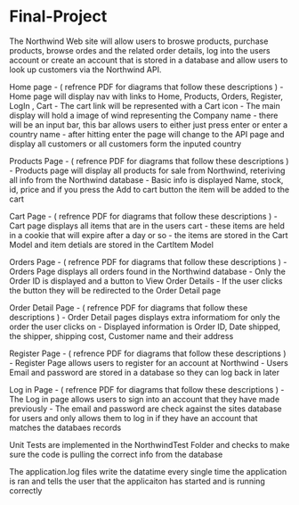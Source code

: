 # Final-Project

The Northwind Web site will allow users to broswe products, purchase products, browse ordes and the related order details, log into the users account or create an account that is stored in a database and allow users to look up customers via the Northwind API.

Home page - ( refrence PDF for diagrams that follow these descriptions )
    - Home page will display nav with links to Home, Products, Orders, Register, LogIn , Cart
    - The cart link will be represented with a Cart icon
    - The main display will hold a image of wind representing the Company name
    - there will be an input bar, this bar allows users to either just press enter or enter a country name
    - after hitting enter the page will change to the API page and display all customers or all customers form the inputed country

Products Page - ( refrence PDF for diagrams that follow these descriptions )
    - Products page will display all products for sale from Northwind, reteriving all info from the Northwind database
    - Basic info is displayed Name, stock, id, price and if you press the Add to cart button the item will be added to the cart

Cart Page - ( refrence PDF for diagrams that follow these descriptions )
    - Cart page displays all items that are in the users cart
    - these items are held in a cookie that will expire after a day or so
    - the items are stored in the Cart Model and item detials are stored in the CartItem Model

 Orders Page - ( refrence PDF for diagrams that follow these descriptions )
    - Orders Page displays all orders found in the Northwind database
    - Only the Order ID is displayed and a button to View Order Details
    - If the user clicks the button they will be redirected to the Order Detail page

Order Detail Page - ( refrence PDF for diagrams that follow these descriptions )
    - Order Detail pages displays extra informatiom for only the order the user clicks on
    - Displayed information is Order ID, Date shipped, the shipper, shipping cost, Customer name and their address

Register Page - ( refrence PDF for diagrams that follow these descriptions )
    - Register Page allows users to register for an account at Northwind
    - Users Email and password are stored in a database so they can log back in later

Log in Page - ( refrence PDF for diagrams that follow these descriptions )
    - The Log in page allows users to sign into an account that they have made previously
    - The email and password are check against the sites database for users and only allows them to log in if they have an
        account that matches the databaes records

Unit Tests are implemented in the NorthwindTest Folder and checks to make sure the code is pulling the correct info from the database

The application.log files write the datatime every single time the application is ran and tells the user that the applicaiton has started and is running correctly
